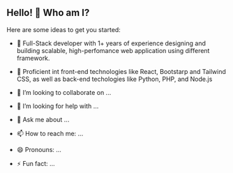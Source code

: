 ## Hello! 👋 Who am I?

Here are some ideas to get you started:

- 🔭 Full-Stack developer with 1+ years of experience designing and building scalable, high-perfomance 
web application using different framework.
- 🌱 Proficient int front-end technologies like React, Bootstarp and Tailwind CSS,
as well as back-end techologies like Python, PHP, and Node.js

- 👯 I’m looking to collaborate on ...
- 🤔 I’m looking for help with ...
- 💬 Ask me about ...
- 📫 How to reach me: ...
- 😄 Pronouns: ...
- ⚡ Fun fact: ...

<!--
**KhatriSuson/KhatriSuson** is a ✨ _special_ ✨ repository because its `README.md` (this file) appears on your GitHub profile. 
--!>




